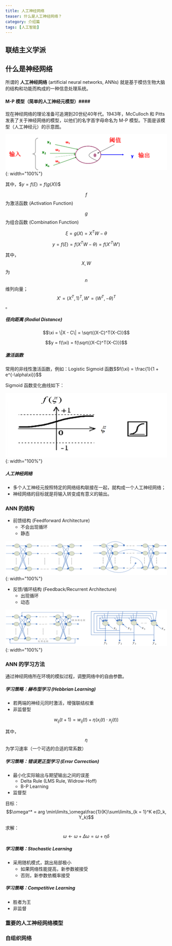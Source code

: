 ```yaml
---
title: 人工神经网络
teaser: 什么是人工神经网络？
category: 介绍篇
tags: [人工智能]
---
```


联结主义学派
----------


什么是神经网络
------------

所谓的 __人工神经网络__ (artificial neural networks, ANNs) 就是基于模仿生物大脑的结构和功能而构成的一种信息处理系统。

#### M-P 模型（简单的人工神经元模型）####

现在神经网络的理论准备可追溯到20世纪40年代。1943年，McCulloch 和 Pitts 发表了关于神经网络的模型，以他们的名字首字母命名为 M-P 模型。下面是该模型（人工神经元）的示意图。

![mpmodel](../images/mpmodel.png){: width="100%"}

其中，\$$y = f(\xi) = f(g(X))$$

$$f$$ 为激活函数 (Activation Function)

$$g$$ 为组合函数 (Combination Function)

$$\xi = g(X) = X^TW - \theta$$

$$y = f(\xi) = f(X^TW - \theta) = f(X'^TW')$$

其中，$$X, W$$ 为 $$n$$ 维列向量；$$X' = (X^T, 1)^T, W' = (W^T, -\theta)^T$$。

##### 径向距离 (Radial Distance) #####

$$\xi = \|X - C\| = \sqrt{(X-C)^T(X-C)}$$

$$y = f(\xi) = f(\sqrt{(X-C)^T(X-C)})$$

##### 激活函数 #####
常用的非线性激活函数，例如：Logistic Sigmoid 函数\$$f(\xi) = \frac{1}{1 + e^{-\alpha\xi}}$$

Sigmoid 函数变化曲线如下：

![sigmoid](../images/sigmoid.png){: width="100%"}

##### 人工神经网络 #####
* 多个人工神经元按照特定的网络结构联接在一起，就构成一个人工神经网络；
* 神经网络的目标就是将输入转变成有意义的输出。

### ANN 的结构 ###
* 前馈结构 (Feedforward Architecture)
	- 不会出现循环
	- 静态

![ff](../images/feedforward.png){: width="100%"}

* 反馈/循环结构 (Feedback/Recurrent Architecture)
	- 出现循环
	- 动态

![fb](../images/feedback.png){: width="100%"}

### ANN 的学习方法 ###

通过神经网络所在环境的模拟过程，调整网络中的自由参数。

##### 学习策略：赫布型学习 (Hebbrian Learning) #####
* 若两端的神经元同时激活，增强联结权重
* 非监督型

$$w_{ij}(t + 1) = w_{ij}(t) + \eta(x_i(t)\cdot x_j(t))$$

其中，$$\eta$$ 为学习速率（一个可选的合适的常系数）


##### 学习策略：错误更正型学习 (Error Correction) #####
* 最小化实际输出与期望输出之间的误差
	- Delta Rule (LMS Rule, Widrow-Hoff)
	- B-P Learning
* 监督型

目标：$$\omega^* = arg \min\limits_\omega\frac{1}{K}\sum\limits_{k = 1}^K e(D_k, Y_k)$$

求解：$$\omega \leftarrow \omega + \Delta\omega = \omega + \eta\delta$$


##### 学习策略：Stochastic Learning #####
* 采用随机模式，跳出局部极小
	- 如果网络性能提高，新参数被接受
	- 否则，新参数依概率接受

##### 学习策略：Competitive Learning #####
* 胜者为王
* 非监督

### 重要的人工神经网络模型 ###

### 自组织网络 ###
